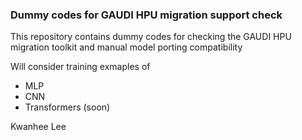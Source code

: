 ### Dummy codes for GAUDI HPU migration support check
This repository contains dummy codes for checking the GAUDI HPU migration toolkit and manual model porting compatibility

Will consider training exmaples of
* MLP
* CNN
* Transformers (soon)


Kwanhee Lee
